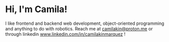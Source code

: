 # Hi, I'm Camila!

I like frontend and backend web development, object-oriented programming and anything to do with robotics.
Reach me at camilakin@proton.me or through linkedin www.linkedin.com/in/camilakinmarquez !

<!---
camilakin-ms/camilakin-ms is a ✨ special ✨ repository because its `README.md` (this file) appears on your GitHub profile.
You can click the Preview link to take a look at your changes.
--->
